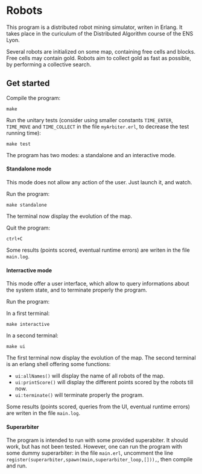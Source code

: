 # Robots

This program is a distributed robot mining simulator, writen in Erlang. It takes
place in the curiculum of the Distributed Algorithm course of the ENS Lyon.

Several robots are initialized on some map, containing free cells and blocks. Free
cells may contain gold. Robots aim to collect gold as fast as possible, by performing
a collective search.

## Get started

Compile the program:

    make

Run the unitary tests (consider using smaller constants `TIME_ENTER`, `TIME_MOVE`
and `TIME_COLLECT` in the file `myArbiter.erl`, to decrease the test running time):

    make test

The program has two modes: a standalone and an interactive mode.

#### Standalone mode

This mode does not allow any action of the user. Just launch it, and watch.

Run the program:

    make standalone

The terminal now display the evolution of the map.

Quit the program:

    ctrl+C

Some results (points scored, eventual runtime errors) are writen in the file `main.log`.

#### Interractive mode

This mode offer a user interface, which allow to query informations about the system
state, and to terminate properly the program.

Run the program:

In a first terminal:

    make interactive

In a second terminal:

    make ui

The first terminal now display the evolution of the map. The second terminal is an
erlang shell offering some functions:

* `ui:allNames()`   will display the name of all robots of the map.
* `ui:printScore()` will display the different points scored by the robots till now.
* `ui:terminate()`  will terminate properly the program.

Some results (points scored, queries from the UI, eventual runtime errors) are writen in the file `main.log`.

#### Superarbiter

The program is intended to run with some provided superabiter. It should work, but
has not been tested. However, one can run the program with some dummy superarbiter:
in the file `main.erl`, uncomment the line `register(superarbiter,spawn(main,superarbiter_loop,[])),`,
then compile and run.
